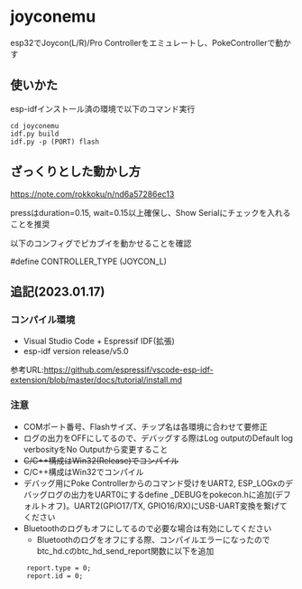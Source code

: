 # joyconemu
esp32でJoycon(L/R)/Pro Controllerをエミュレートし、PokeControllerで動かす

## 使いかた
esp-idfインストール済の環境で以下のコマンド実行
```
cd joyconemu
idf.py build
idf.py -p (PORT) flash
```
## ざっくりとした動かし方
https://note.com/rokkoku/n/nd6a57286ec13

pressはduration=0.15, wait=0.15以上確保し、Show Serialにチェックを入れることを推奨


以下のコンフィグでピカブイを動かせることを確認

#define CONTROLLER_TYPE (JOYCON_L)

## 追記(2023.01.17)

### コンパイル環境

- Visual Studio Code + Espressif IDF(拡張)
- esp-idf version release/v5.0

参考URL:https://github.com/espressif/vscode-esp-idf-extension/blob/master/docs/tutorial/install.md

### 注意

- COMポート番号、Flashサイズ、チップ名は各環境に合わせて要修正
- ログの出力をOFFにしてるので、デバッグする際はLog outputのDefault log verbosityをNo Outputから変更すること
- ~~C/C++構成はWin32(Release)でコンパイル~~
- C/C++構成はWin32でコンパイル
- デバッグ用にPoke Controllerからのコマンド受けをUART2, ESP_LOGxのデバッグログの出力をUART0にするdefine _DEBUGをpokecon.hに追加(デフォルトオフ)。UART2(GPIO17/TX, GPIO16/RX)にUSB-UART変換を繋げてください
- Bluetoothのログもオフにしてるので必要な場合は有効にしてください
    - Bluetoothのログをオフにする際、コンパイルエラーになったのでbtc_hd.cのbtc_hd_send_report関数に以下を追加
```
    report.type = 0;
    report.id = 0;
```
